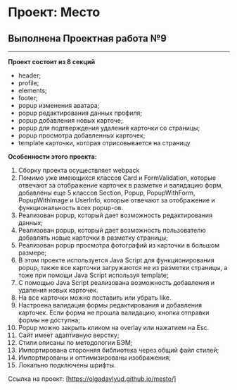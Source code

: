 # Проект: Место

## Выполнена Проектная работа №9
____

**Проект состоит из 8 секций**
* header;
* profile;
* elements;
* footer;
* popup изменения аватара;
* popup редактирования данных профиля;
* popup добавления новых карточе;
* popup для подтверждения удаления карточки со страницы;
* popup просмотра добавленных карточек;
* template карточки, которая отрисовывается на страницу

**Особенности этого проекта:**
1. Сборку проекта осуществляет webpack
2. Помимо уже имеющихся классов Card и FormValidation, которые отвечают за отображение карточек в разметке и валидацию форм, добавлены еще 5 классов Section, Popup, PopupWithForm, PopupWithImage и UserInfo, которые отвечают за отображение и функциональность всех popup-ов.
3. Реализован popup, который дает возможность редактирования данных;
4. Реализован popup, который дает возможность пользователю добавлять новые карточки в разметку страницы;
5. Реализован popup просмотра фотографий из карточки в большом размере;
6. В этом проекте используется Java Script для функционирования popup, также все карточки загружаются не из разметки страницы, а тоже при помощи Java Script используя template;
7. С помощью Java Script реализована возможность добавления и удаления новых карточек.
8. На все карточки можно поставить или убрать like.
9. Настроена валидация формы редактирования и добавления карточек. Если форма не прошла валидацию, кнопка отправки формы не доступна;
10. Popup можно закрыть кликом на overlay или нажатием на Esc.
11. Сайт имеет адаптивную верстку;
12. Стили описаны по методологии БЭМ;
13. Импортирована сторонняя библиотека через общий файл стилей;
14. Импортированы и оптимизированы изображения;
15. Локально подключены шрифты.


Ссылка на проект: [https://olgadavlyud.github.io/mesto/]
